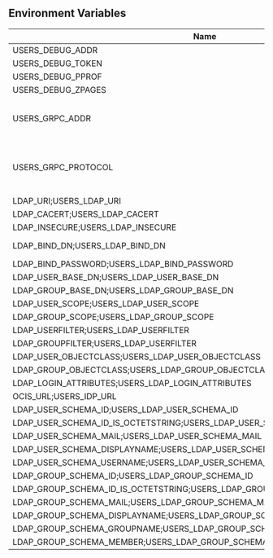 ## Environment Variables

| Name | Type | Default Value | Description |
|------|------|---------------|-------------|
| USERS_DEBUG_ADDR | string | 127.0.0.1:9145 | |
| USERS_DEBUG_TOKEN | string |  | |
| USERS_DEBUG_PPROF | bool | false | |
| USERS_DEBUG_ZPAGES | bool | false | |
| USERS_GRPC_ADDR | string | 127.0.0.1:9144 | The address of the grpc service.|
| USERS_GRPC_PROTOCOL | string | tcp | The transport protocol of the grpc service.|
| LDAP_URI;USERS_LDAP_URI | string | ldaps://localhost:9235 | |
| LDAP_CACERT;USERS_LDAP_CACERT | string | ~/.ocis/idm/ldap.crt | |
| LDAP_INSECURE;USERS_LDAP_INSECURE | bool | false | |
| LDAP_BIND_DN;USERS_LDAP_BIND_DN | string | uid=reva,ou=sysusers,o=libregraph-idm | |
| LDAP_BIND_PASSWORD;USERS_LDAP_BIND_PASSWORD | string |  | |
| LDAP_USER_BASE_DN;USERS_LDAP_USER_BASE_DN | string | ou=users,o=libregraph-idm | |
| LDAP_GROUP_BASE_DN;USERS_LDAP_GROUP_BASE_DN | string | ou=groups,o=libregraph-idm | |
| LDAP_USER_SCOPE;USERS_LDAP_USER_SCOPE | string | sub | |
| LDAP_GROUP_SCOPE;USERS_LDAP_GROUP_SCOPE | string | sub | |
| LDAP_USERFILTER;USERS_LDAP_USERFILTER | string |  | |
| LDAP_GROUPFILTER;USERS_LDAP_USERFILTER | string |  | |
| LDAP_USER_OBJECTCLASS;USERS_LDAP_USER_OBJECTCLASS | string | inetOrgPerson | |
| LDAP_GROUP_OBJECTCLASS;USERS_LDAP_GROUP_OBJECTCLASS | string | groupOfNames | |
| LDAP_LOGIN_ATTRIBUTES;USERS_LDAP_LOGIN_ATTRIBUTES |  | [uid mail] | |
| OCIS_URL;USERS_IDP_URL | string | https://localhost:9200 | |
| LDAP_USER_SCHEMA_ID;USERS_LDAP_USER_SCHEMA_ID | string | ownclouduuid | |
| LDAP_USER_SCHEMA_ID_IS_OCTETSTRING;USERS_LDAP_USER_SCHEMA_ID_IS_OCTETSTRING | bool | false | |
| LDAP_USER_SCHEMA_MAIL;USERS_LDAP_USER_SCHEMA_MAIL | string | mail | |
| LDAP_USER_SCHEMA_DISPLAYNAME;USERS_LDAP_USER_SCHEMA_DISPLAYNAME | string | displayname | |
| LDAP_USER_SCHEMA_USERNAME;USERS_LDAP_USER_SCHEMA_USERNAME | string | uid | |
| LDAP_GROUP_SCHEMA_ID;USERS_LDAP_GROUP_SCHEMA_ID | string | ownclouduuid | |
| LDAP_GROUP_SCHEMA_ID_IS_OCTETSTRING;USERS_LDAP_GROUP_SCHEMA_ID_IS_OCTETSTRING | bool | false | |
| LDAP_GROUP_SCHEMA_MAIL;USERS_LDAP_GROUP_SCHEMA_MAIL | string | mail | |
| LDAP_GROUP_SCHEMA_DISPLAYNAME;USERS_LDAP_GROUP_SCHEMA_DISPLAYNAME | string | cn | |
| LDAP_GROUP_SCHEMA_GROUPNAME;USERS_LDAP_GROUP_SCHEMA_GROUPNAME | string | cn | |
| LDAP_GROUP_SCHEMA_MEMBER;USERS_LDAP_GROUP_SCHEMA_MEMBER | string | member | |